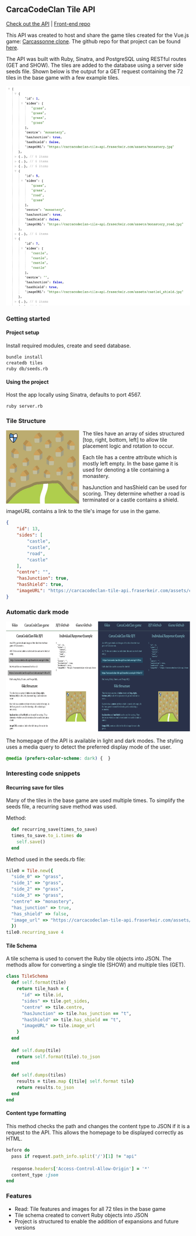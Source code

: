 ## CarcaCodeClan Tile API

[Check out the API](https://carcacodeclan-tile-api.fraserkeir.com) | [Front-end repo](https://github.com/fmkeir/CarcaCodeClan)

This API was created to host and share the game tiles created for the Vue.js game: [Carcassonne clone](https://carcacodeclan.fraserkeir.com). The github repo for that project can be found [here](https://www.github.com/fmkeir/CarcaCodeClan).

The API was built with Ruby, Sinatra, and PostgreSQL using RESTful routes (GET and SHOW). The tiles are added to the database using a server side seeds file. Shown below is the output for a GET request containing the 72 tiles in the base game with a few example tiles.


<img src="./public/readme_images/API_output.png" height="600" alt="Example Output showing data structure and unique tiles" /> 

### Getting started

#### Project setup
Install required modules, create and seed database.

```
bundle install
createdb tiles
ruby db/seeds.rb
```

#### Using the project

Host the app locally using Sinatra, defaults to port 4567.

```
ruby server.rb
```

### Tile Structure

<img src="./public/readme_images/castle3_road_shield.jpg" height="200" alt="Example Output showing data structure and unique tiles" style="margin: 0 10px 10px 0" align="left"/>

The tiles have an array of sides structured [top, right, bottom, left] to allow tile placement logic and rotation to occur.

Each tile has a centre attribute which is mostly left empty. In the base game it is used for denoting a tile containing a monastery.

hasJunction and hasShield can be used for scoring. They determine whether a road is terminated or a castle contains a shield.

imageURL contains a link to the tile's image for use in the game.

```JSON
{
	"id": 13,
	"sides": [
		"castle",
		"castle",
		"road",
		"castle"
	],
	"centre": "",
	"hasJunction": true,
	"hasShield": true,
	"imageURL": "https://carcacodeclan-tile-api.fraserkeir.com/assets/castle3_road_shield.jpg"
}
```

### Automatic dark mode

<img src="./public/readme_images/light_dark_mode.png" height="300" alt="Light mode vs. Dark mode"/>

The homepage of the API is available in light and dark modes. The styling uses a media query to detect the preferred display mode of the user.

```css
@media (prefers-color-scheme: dark) {  }
```

### Interesting code snippets

#### Recurring save for tiles
Many of the tiles in the base game are used multiple times. To simplify the seeds file, a recurring save method was used.

Method:

```ruby
  def recurring_save(times_to_save)
  times_to_save.to_i.times do
    self.save()
  end
```

Method used in the seeds.rb file:

```ruby
tile0 = Tile.new({
  "side_0" => "grass",
  "side_1" => "grass",
  "side_2" => "grass",
  "side_3" => "grass",
  "centre" => "monastery",
  "has_junction" => true,
  "has_shield" => false,
  "image_url" => "https://carcacodeclan-tile-api.fraserkeir.com/assets/monastery.jpg"
  })
tile0.recurring_save 4
```
#### Tile Schema
A tile schema is used to convert the Ruby tile objects into JSON. The methods allow for converting a single tile (SHOW) and multiple tiles (GET).

```ruby
class TileSchema
  def self.format(tile)
    return tile_hash = {
      "id" => tile.id,
      "sides" => tile.get_sides,
      "centre" => tile.centre,
      "hasJunction" => tile.has_junction == "t",
      "hasShield" => tile.has_shield == "t",
      "imageURL" => tile.image_url
    }
  end

  def self.dump(tile)
    return self.format(tile).to_json
  end

  def self.dumps(tiles)
    results = tiles.map {|tile| self.format tile}
    return results.to_json
  end
end
```

#### Content type formatting

This method checks the path and changes the content type to JSON if it is a request to the API. This allows the homepage to be displayed correctly as HTML.

```ruby
before do
  pass if request.path_info.split('/')[1] != "api"

  response.headers['Access-Control-Allow-Origin'] = '*'
  content_type :json
end
```


### Features
* Read: Tile features and images for all 72 tiles in the base game
* Tile schema created to convert Ruby objects into JSON
* Project is structured to enable the addition of expansions and future versions
